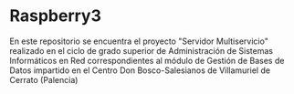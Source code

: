 # Raspberry3
En este repositorio se encuentra el proyecto "Servidor Multiservicio" realizado en el ciclo de grado superior de Administración de Sistemas Informáticos en Red correspondientes al módulo de Gestión de Bases de Datos impartido en el Centro Don Bosco-Salesianos de Villamuriel de Cerrato (Palencia)

